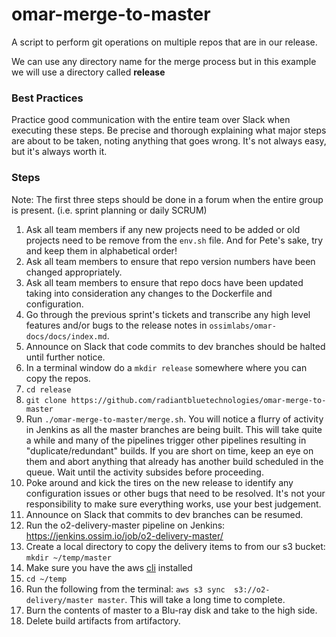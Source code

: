 # omar-merge-to-master
A script to perform git operations on multiple repos that are in our release.  

We can use any directory name for the merge process but in this example we will use a directory called **release**

### Best Practices
Practice good communication with the entire team over Slack when executing these steps. Be precise and thorough explaining what major steps are about to be taken, noting anything that goes wrong. It's not always easy, but it's always worth it.

### Steps
Note: The first three steps should be done in a forum when the entire group is present. (i.e. sprint planning or daily SCRUM)
1. Ask all team members if any new projects need to be added or old projects need to be remove from the `env.sh` file.  And for Pete's sake, try and keep them in alphabetical order!
2. Ask all team members to ensure that repo version numbers have been changed appropriately.
3. Ask all team members to ensure that repo docs have been updated taking into consideration any changes to the Dockerfile and configuration.
4. Go through the previous sprint's tickets and transcribe any high level features and/or bugs to the release notes in `ossimlabs/omar-docs/docs/index.md`.
5. Announce on Slack that code commits to dev branches should be halted until further notice.
6. In a terminal window do a `mkdir release` somewhere where you can copy the repos.
7. `cd release`
8. `git clone https://github.com/radiantbluetechnologies/omar-merge-to-master`
9. Run `./omar-merge-to-master/merge.sh`. You will notice a flurry of activity in Jenkins as all the master branches are being built. This will take quite a while and many of the pipelines trigger other pipelines resulting in "duplicate/redundant" builds. If you are short on time, keep an eye on them and abort anything that already has another build scheduled in the queue. Wait until the activity subsides before proceeding.
10. Poke around and kick the tires on the new release to identify any configuration issues or other bugs that need to be resolved. It's not your responsibility to make sure everything works, use your best judgement.
11. Announce on Slack that commits to dev branches can be resumed.
12. Run the o2-delivery-master pipeline on Jenkins: https://jenkins.ossim.io/job/o2-delivery-master/
13. Create a local directory to copy the delivery items to from our s3 bucket: `mkdir ~/temp/master`
14. Make sure you have the aws [cli](http://docs.aws.amazon.com/cli/latest/userguide/installing.html) installed
15. `cd ~/temp`
16. Run the following from the terminal: `aws s3 sync  s3://o2-delivery/master master`. This will take a long time to complete.
17. Burn the contents of master to a Blu-ray disk and take to the high side.
18. Delete build artifacts from artifactory.
